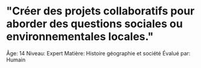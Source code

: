 # "Créer des projets collaboratifs pour aborder des questions sociales ou environnementales locales."

Âge: 14
Niveau: Expert
Matière: Histoire géographie et société
Évalué par: Humain